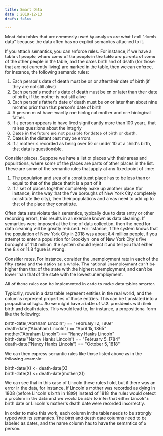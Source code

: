 ```yaml
---
title: Smart Data
date : 2019-12-13
draft: false

---
```


Most data tables that are commonly used by analysts are what I call "dumb data" because the data often has no explicit 
semantics attached to it.

If you attach semantics, you can enforce rules. For instance, if we have a table of people, where some of the people 
in the table are parents of some of the other people in the table, and the dates birth and of death (for those that
are not currently living) are marked in the table, then we can enforce, for instance, the following semantic rules:

1. Each person's date of death must be on or after their date of birth (if they are not still alive)
2. Each person's mother's date of death must be on or later than their date of birth, if the mother is not still alive
3. Each person's father's date of death must be on or later than about nine months prior than that person's date of birth
4. A person must have exactly one biological mother and one biological father.
5. If a person appears to have lived significantly more than 100 years, that raises questions about the integriy
6. Dates in the future are not possible for dates of birth or death.
7. Dates in the distant past may be errors.
8. If a mother is recorded as being over 50 or under 10 at a child's birth, that data is questionable.

Consider places. Suppose we have a list of places with their areas and populations, where some of the places are parts
of other places in the list. These are some of the semantic rules that apply at any fixed point of time:

1. The population and area of a constituent place has to be less than or equal to that of the place that it is a part of it
2. If a set of places together completely make up another place (for instance, in the way that the five boroughs of New York City 
completely constitute the city), then their populations and areas need to add up to that of the place they constitute.

Often data sets violate their semantics, typically due to data entry or other recording errors, this results in an exercise 
known as data cleaning. If semantics were imposed at the time of data collection, then the need for data cleaning will be 
greatly reduced. For instance, if the system knows that the population of New York City in 2018 was about 8.4 million people,
if you attempt to enter a population for Brooklyn (one of New York City's five borough) of 11.8 million, the system should reject
it and tell you that either the 8.4 or 11.8 figure is wrong.

Consider rates. For instance, consider the unemployment rate in each of the fifty states and the nation as a whole. The 
national unemployment can't be higher than that of the state with the highest unemployment, and can't be lower than that 
of the state with the lowest unemployment.

All of these rules can be implemented in code to make data tables smarter.

Typically, rows in a data table represent entities in the real world, and the columns represent properties of those entities.
This can be translated into a propositional logic. So we might have a table of U.S. presidents with their birth and death dates. This would lead to, for instance, a propositional form like the following:

birth-date("Abraham Lincoln")  == "February 12, 1809"  
death-date("Abraham Lincoln") == "April 15, 1865"  
mother("Abraham Lincoln") == "Nancy Hanks Lincoln"  
birth-date("Nancy Hanks Lincoln")  == "February 5, 1784"  
death-date("Nancy Hanks Lincoln") == "October 5, 1818"

We can then express semantic rules like those listed above as in the following example:

birth-date(X) <= death-date(X)  
birth-date(X) <= death-date(mother(X)) 

We can see that in this case of Lincoln these rules hold, but if there was an error in the data, for instance, if Lincoln's 
mother was recorded as dying in 1808 (before Lincoln's birth in 1809) instead of 1818, the rules would detect a problem in the 
data and we would be able to infer that either Lincoln's birth date or Lincoln's mother's death date were recorded incorrectly.

In order to make this work, each column in the table needs to be strongly typed with its semantics. The birth and death date 
columns need to be labeled as dates, and the name column has to have the semantics of a person.
